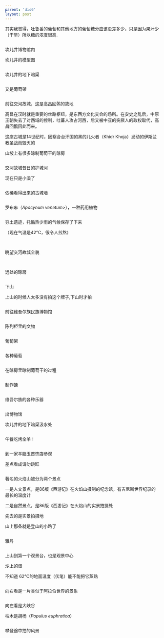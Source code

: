 ```yaml
---
parent: 'dis6'
layout: post
---
```


其实我觉得，吐鲁番的葡萄和其他地方的葡萄糖分应该没差多少，只是因为果汁少（干旱）所以糖的浓度很高.

<img class='disc' data-src='https://lykoseremos.github.io/gmalb-02/dis6/DSC_5592.jpg'>

坎儿井博物馆内


坎儿井的模型图

<img class='disc' data-src='https://lykoseremos.github.io/gmalb-02/dis6/DSC_5595.jpg'>

坎儿井的地下暗渠

<img class='disc' data-src='https://lykoseremos.github.io/gmalb-02/dis6/DSC_5600.jpg'>

又是葡萄架

<img class='disc' data-src='https://lykoseremos.github.io/gmalb-02/dis6/DSC_5602.jpg'>

前往交河故城，这是高昌回鹘的故地



高昌在汉时就是重要的丝路枢纽，是东西方文化交会的场所。在安史之乱后，中原王朝失去了对西域的控制，吐蕃人攻占河西，后又被中亚的突厥人的政权取代，高昌回鹘因此而来。


这座古城是14世纪时，因察合台汗国的黑的儿火者（Khidr Khoja）发动的伊斯兰教圣战而毁灭的


山坡上有很多晾制葡萄干的晾房

<img class='disc' data-src='https://lykoseremos.github.io/gmalb-02/dis6/DSC_5604.jpg'>

交河故城昔日的护城河


现在只是小溪了

<img class='disc' data-src='https://lykoseremos.github.io/gmalb-02/dis6/DSC_5606.jpg'>

依稀看得出来的古城墙

<img class='disc' data-src='https://lykoseremos.github.io/gmalb-02/dis6/DSC_5607.jpg'>

罗布麻（<i>Apocynum venetum</i>>），一种药用植物

<img class='disc' data-src='https://lykoseremos.github.io/gmalb-02/dis6/DSC_5608.jpg'>

夯土遗迹，托酷热少雨的气候保存了下来



（现在气温是42℃，很令人煎熬）

<img class='disc' data-src='https://lykoseremos.github.io/gmalb-02/dis6/DSC_5609.jpg'>

<img class='disc' data-src='https://lykoseremos.github.io/gmalb-02/dis6/DSC_5611.jpg'>

眺望交河故城全貌

<img class='disc' data-src='https://lykoseremos.github.io/gmalb-02/dis6/DSC_5612.jpg'>

<img class='disc' data-src='https://lykoseremos.github.io/gmalb-02/dis6/DSC_5613.jpg'>

远处的晾房

<img class='disc' data-src='https://lykoseremos.github.io/gmalb-02/dis6/DSC_5616.jpg'>

下山


上山的时候人太多没有拍这个牌子,下山时才拍

<img class='disc' data-src='https://lykoseremos.github.io/gmalb-02/dis6/DSC_5618.jpg'>

前往维吾尔族民族博物馆

<img class='disc' data-src='https://lykoseremos.github.io/gmalb-02/dis6/DSC_5619.jpg'>

陈列柜里的文物

<img class='disc' data-src='https://lykoseremos.github.io/gmalb-02/dis6/DSC_5621.jpg'>

葡萄架

<img class='disc' data-src='https://lykoseremos.github.io/gmalb-02/dis6/DSC_5626.jpg'>

各种葡萄

<img class='disc' data-src='https://lykoseremos.github.io/gmalb-02/dis6/DSC_5630.jpg'>

在晾房里晾制葡萄干的过程

<img class='disc' data-src='https://lykoseremos.github.io/gmalb-02/dis6/DSC_5631.jpg'>

制作馕

<img class='disc' data-src='https://lykoseremos.github.io/gmalb-02/dis6/DSC_5633.jpg'>

维吾尔族的各种乐器

<img class='disc' data-src='https://lykoseremos.github.io/gmalb-02/dis6/DSC_5636.jpg'>

出博物馆


坎儿井的地下暗渠汲水处

<img class='disc' data-src='https://lykoseremos.github.io/gmalb-02/dis6/DSC_5637.jpg'>

午餐吃烤全羊！

<img class='disc' data-src='https://lykoseremos.github.io/gmalb-02/dis6/DSC_5640.jpg'>

到一家羊脂玉首饰店参观


差点看成请勿跳缸

<img class='disc' data-src='https://lykoseremos.github.io/gmalb-02/dis6/DSC_5642.jpg'>

著名的火焰山被分为两个景点


一是人文景点，是86版《西游记》在火焰山摄制的纪念馆，有吉尼斯世界纪录的最长的温度计


二是自然景点，是86版《西游记》在火焰山的实景拍摄处


先去的是实景拍摄地


山上那条就是登山的小路了

<img class='disc' data-src='https://lykoseremos.github.io/gmalb-02/dis6/DSC_5649.jpg'>

雅丹

<img class='disc' data-src='https://lykoseremos.github.io/gmalb-02/dis6/DSC_5653.jpg'>

上山到第一个观景台，也是观景中心


沙上的蛋


不知道 62°C的地面温度（伏笔）能不能把它蒸熟

<img class='disc' data-src='https://lykoseremos.github.io/gmalb-02/dis6/DSC_5654.jpg'>

向右看是一片类似于阿拉伯世界的景象

<img class='disc' data-src='https://lykoseremos.github.io/gmalb-02/dis6/DSC_5655.jpg'>

向左看是大峡谷


枯木是胡杨（<i>Populus euphratica</i>）

<img class='disc' data-src='https://lykoseremos.github.io/gmalb-02/dis6/DSC_5660.jpg'>

攀登途中拍的风景

<img class='disc' data-src='https://lykoseremos.github.io/gmalb-02/dis6/DSC_5662.jpg'>

<img class='disc' data-src='https://lykoseremos.github.io/gmalb-02/dis6/DSC_5663.jpg'>

<img class='disc' data-src='https://lykoseremos.github.io/gmalb-02/dis6/DSC_5665.jpg'>
